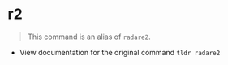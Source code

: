 # r2
> This command is an alias of `radare2`.

- View documentation for the original command
`tldr radare2`
